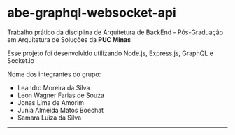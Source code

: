 # abe-graphql-websocket-api

Trabalho prático da disciplina de Arquitetura de BackEnd - Pós-Graduação em Arquitetura de Soluções da **PUC Minas**

Esse projeto foi desenvolvido utilizando Node.js, Express.js, GraphQL e Socket.io 

Nome dos integrantes do grupo:

- Leandro Moreira da Silva
- Leon Wagner Farias de Souza
- Jonas Lima de Amorim
- Junia Almeida Matos Boechat
- Samara Luiza da Silva

---
